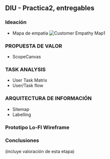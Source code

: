 ## DIU - Practica2, entregables

### Ideación 
* Mapa de empatía
![Customer Empathy Map1](https://user-images.githubusercontent.com/40770870/115151936-63233d80-a06f-11eb-8af4-b3e64e1ea5a5.png)

### PROPUESTA DE VALOR
* ScopeCanvas


### TASK ANALYSIS

* User Task Matrix 
* User/Task flow


### ARQUITECTURA DE INFORMACIÓN

* Sitemap 
* Labelling 


### Prototipo Lo-FI Wireframe 


### Conclusiones  
(incluye valoración de esta etapa)
